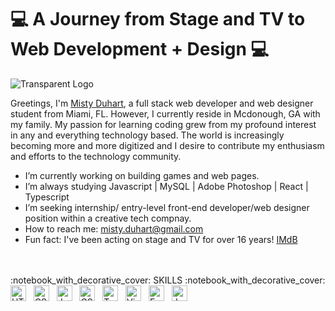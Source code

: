 # :computer: A Journey from Stage and TV to Web Development + Design :computer: 

![Transparent Logo](https://user-images.githubusercontent.com/98304659/170843327-f35f96e1-0e1d-4a79-91fa-88da9e04d485.png)



Greetings, I'm [Misty Duhart](https://mduhart82.github.io/md-techie/), a full stack web developer and web designer student from Miami, FL. However, I currently reside in Mcdonough, GA with my family. My passion for learning coding grew from my profound interest in any and everything technology based. The world is increasingly becoming more and more digitized and I desire to contribute my enthusiasm and efforts to the technology community. 

- I’m currently working on building games and web pages.
- I’m always studying Javascript | MySQL | Adobe Photoshop | React | Typescript 
- I’m seeking internship/ entry-level front-end developer/web designer position within a creative tech compnay.
- How to reach me: misty.duhart@gmail.com
- Fun fact: I've been acting on stage and TV for over 16 years! [IMdB](https://www.imdb.com/name/nm2722124/)
<br>
<br>
 :notebook_with_decorative_cover: SKILLS :notebook_with_decorative_cover:

<img src="https://img.shields.io/badge/HTML5-282C34?logo=html5&logoColor=E34F26" alt="HTML5 logo" title="HTML5" height="25" />
&nbsp; <img src="https://img.shields.io/badge/CSS3-282C34?logo=css3&logoColor=1572B6" alt="CSS3 logo" title="CSS3" height="25" />
&nbsp;
<img src="https://img.shields.io/badge/JavaScript-282C34?logo=javascript&logoColor=F7DF1E" alt="JavaScript logo" title="JavaScript" height="25" />
&nbsp;
<img src="https://img.shields.io/badge/React-282C34?logo=css3&logoColor=1572B6" alt="CSS3 logo" title="CSS3" height="25" />
&nbsp;
<img src="https://img.shields.io/badge/TypeScript-282C34?logo=typescript&logoColor=3178C6" alt="TypeScript logo" title="TypeScript" height="25" />
&nbsp;
<img src="https://img.shields.io/badge/VS%20Code-282C34?logo=visual-studio-code&logoColor=007ACC" alt="Visual Studio Code logo" title="Visual Studio Code" height="25" />
&nbsp;
<img src="https://img.shields.io/badge/Git-282C34?logo=fastlane&logoColor=00F200" alt="Fastlane logo" title="Fastlane" height="25" />
&nbsp;
<img src="https://img.shields.io/badge/Sass-282C34?logo=jest&logoColor=C21325" alt="Jest logo" title="Jest" height="25" />


